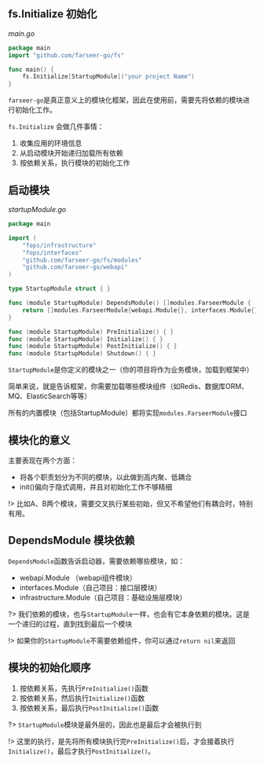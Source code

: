 ## fs.Initialize 初始化
_main.go_
```go
package main
import "github.com/farseer-go/fs"

func main() {
	fs.Initialize[StartupModule]("your project Name")
}
```
`farseer-go`是真正意义上的模块化框架，因此在使用前，需要先将依赖的模块进行初始化工作。

`fs.Initialize` 会做几件事情：
1. 收集应用的环境信息
2. 从启动模块开始递归加载所有依赖
3. 按依赖关系，执行模块的初始化工作

## 启动模块
_startupModule.go_
```go
package main

import (
	"fops/infrastructure"
	"fops/interfaces"
	"github.com/farseer-go/fs/modules"
	"github.com/farseer-go/webapi"
)

type StartupModule struct { }

func (module StartupModule) DependsModule() []modules.FarseerModule {
	return []modules.FarseerModule{webapi.Module{}, interfaces.Module{}, infrastructure.Module{}}
}

func (module StartupModule) PreInitialize() { }
func (module StartupModule) Initialize() { }
func (module StartupModule) PostInitialize() { }
func (module StartupModule) Shutdown() { }
```

`StartupModule`是你定义的模块之一（你的项目将作为业务模块，加载到框架中）

简单来说，就是告诉框架，你需要加载哪些模块组件（如Redis、数据库ORM、MQ、ElasticSearch等等）

所有的内置模块（包括StartupModule）都将实现`modules.FarseerModule`接口

## 模块化的意义

主要表现在两个方面：
- 将各个职责划分为不同的模块，以此做到高内聚、低耦合
- init()偏向于隐式调用，并且对初始化工作不够精细

!> 比如A、B两个模块，需要交叉执行某些初始，但又不希望他们有耦合时，特别有用。

## DependsModule 模块依赖

`DependsModule`函数告诉启动器，需要依赖哪些模块，如：
- webapi.Module （webapi组件模块）
- interfaces.Module（自己项目：接口层模块）
- infrastructure.Module（自己项目：基础设施层模块）

?> 我们依赖的模块，也与`StartupModule`一样，也会有它本身依赖的模块。这是一个递归的过程，直到找到最后一个模块

!> 如果你的`StartupModule`不需要依赖组件，你可以通过`return nil`来返回

## 模块的初始化顺序

1. 按依赖关系，先执行`PreInitialize()`函数
2. 按依赖关系，然后执行`Initialize()`函数
3. 按依赖关系，最后执行`PostInitialize()`函数

?> `StartupModule`模块是最外层的，因此也是最后才会被执行到

!> 这里的执行，是先将所有模块执行完`PreInitialize()`后，才会接着执行`Initialize()`，最后才执行`PostInitialize()`。